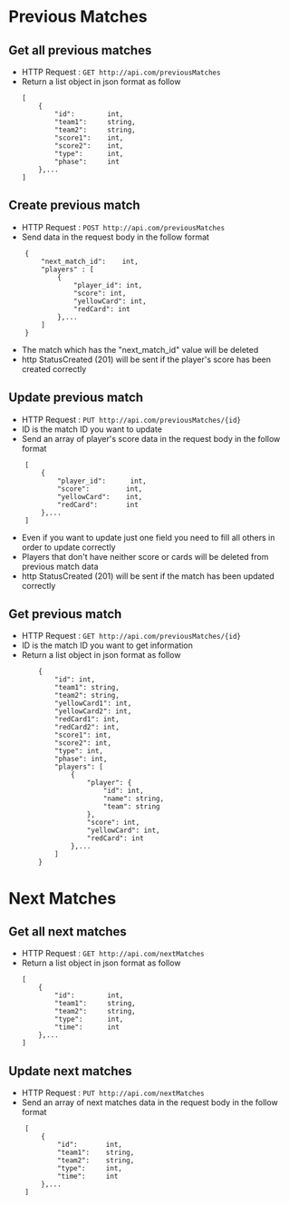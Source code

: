 # Previous Matches

## Get all previous matches

* HTTP Request : ```GET http://api.com/previousMatches```
* Return a list object in json format as follow
    ``` 
    [
        {
            "id":        int,    
            "team1":     string, 
            "team2":     string,
            "score1":    int,    
            "score2":    int,    
            "type":      int,    
            "phase":     int    
        },...
    ]
    ```

## Create previous match

* HTTP Request : ```POST http://api.com/previousMatches```
* Send data in the request body in the follow format 
``` 
    {
        "next_match_id":    int,
        "players" : [
            {
                "player_id": int,
                "score": int,
                "yellowCard": int,
                "redCard": int
            },...
        ]
    }
```
* The match which has the "next_match_id" value will be deleted
* http StatusCreated (201) will be sent if the player's score has been created correctly

## Update previous match

* HTTP Request : ```PUT http://api.com/previousMatches/{id}```
* ID is the match ID you want to update
* Send an array of player's score data in the request body in the follow format
``` 
    [
        {  
            "player_id":      int,
            "score":         int, 
            "yellowCard":    int, 
            "redCard":       int
        },...
    ]
```
* Even if you want to update just one field you need to fill all others in order to update correctly
* Players that don't have neither score or cards will be deleted from previous match data
* http StatusCreated (201) will be sent if the match has been updated correctly

## Get previous match

* HTTP Request : ```GET http://api.com/previousMatches/{id}```
* ID is the match ID you want to get information
* Return a list object in json format as follow
    ``` 
        {
            "id": int,
            "team1": string,
            "team2": string,
            "yellowCard1": int,
            "yellowCard2": int,
            "redCard1": int,
            "redCard2": int,
            "score1": int,
            "score2": int,
            "type": int,
            "phase": int,
            "players": [
                {
                    "player": {
                        "id": int,
                        "name": string,
                        "team": string
                    },
                    "score": int,
                    "yellowCard": int,
                    "redCard": int
                },...
            ]
        }
    ```

# Next Matches

## Get all next matches

* HTTP Request : ```GET http://api.com/nextMatches```
* Return a list object in json format as follow
    ``` 
    [
        {
            "id":        int,    
            "team1":     string, 
            "team2":     string,
            "type":      int,    
            "time":      int    
        },...
    ]
    ```

## Update next matches

* HTTP Request : ```PUT http://api.com/nextMatches```
* Send an array of next matches data in the request body in the follow format
``` 
    [
        {  
            "id":       int,
            "team1":    string,
            "team2":    string,
            "type":     int,
            "time":     int
        },...
    ]
```